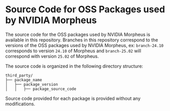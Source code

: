 <!--
SPDX-FileCopyrightText: Copyright (c) 2024, NVIDIA CORPORATION & AFFILIATES. All rights reserved.
SPDX-License-Identifier: Apache-2.0

Licensed under the Apache License, Version 2.0 (the "License");
you may not use this file except in compliance with the License.
You may obtain a copy of the License at

http://www.apache.org/licenses/LICENSE-2.0

Unless required by applicable law or agreed to in writing, software
distributed under the License is distributed on an "AS IS" BASIS,
WITHOUT WARRANTIES OR CONDITIONS OF ANY KIND, either express or implied.
See the License for the specific language governing permissions and
limitations under the License.
-->

# Source Code for OSS Packages used by NVIDIA Morpheus

The source code for the OSS packages used by NVIDIA Morpheus is available in this repository. Branches in this repository correspond to the versions of the OSS packages used by NVIDIA Morpheus, ex: `branch-24.10` corresponds to version `24.10` of Morpheus and `branch-25.02` will correspond with version `25.02` of Morpheus.

The source code is organized in the following directory structure:
```
third_party/
├── package_name
│   ├── package_version
│   │   ├── package_source_code
```

Source code provided for each package is provided without any modifications.